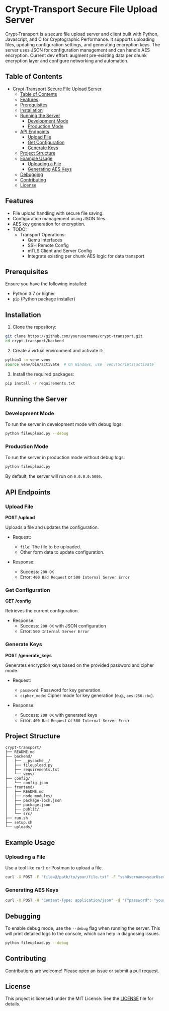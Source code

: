# Crypt-Transport Secure File Upload Server

Crypt-Transport is a secure file upload server and client built with Python, Javascript, and C for Cryptographic Performance. It supports uploading files, updating configuration settings, and generating encryption keys. The server uses JSON for configuration management and can handle AES encryption. Current dev effort: augment pre-existing data per chunk encryption layer and configure networking and automation.

## Table of Contents

- [Crypt-Transport Secure File Upload Server](#crypt-transport-secure-file-upload-server)
  - [Table of Contents](#table-of-contents)
  - [Features](#features)
  - [Prerequisites](#prerequisites)
  - [Installation](#installation)
  - [Running the Server](#running-the-server)
    - [Development Mode](#development-mode)
    - [Production Mode](#production-mode)
  - [API Endpoints](#api-endpoints)
    - [Upload File](#upload-file)
    - [Get Configuration](#get-configuration)
    - [Generate Keys](#generate-keys)
  - [Project Structure](#project-structure)
  - [Example Usage](#example-usage)
    - [Uploading a File](#uploading-a-file)
    - [Generating AES Keys](#generating-aes-keys)
  - [Debugging](#debugging)
  - [Contributing](#contributing)
  - [License](#license)

## Features

- File upload handling with secure file saving.
- Configuration management using JSON files.
- AES key generation for encryption.
- TODO: 
  - Transport Operations:
    - Qemu Interfaces
    - SSH Remote Config
    - mTLS Client and Server Config
    - Integrate existing per chunk AES logic for data transport

## Prerequisites

Ensure you have the following installed:

- Python 3.7 or higher
- `pip` (Python package installer)

## Installation

1. Clone the repository:

```bash
git clone https://github.com/yourusername/crypt-transport.git
cd crypt-transport/backend
```

2. Create a virtual environment and activate it:

```bash
python3 -m venv venv
source venv/bin/activate  # On Windows, use `venv\Scripts\activate`
```

3. Install the required packages:

```bash
pip install -r requirements.txt
```

## Running the Server

### Development Mode

To run the server in development mode with debug logs:

```bash
python fileupload.py --debug
```

### Production Mode

To run the server in production mode without debug logs:

```bash
python fileupload.py
```

By default, the server will run on `0.0.0.0:5005`.

## API Endpoints

### Upload File

**POST /upload**

Uploads a file and updates the configuration.

- Request:
  - `file`: The file to be uploaded.
  - Other form data to update configuration.

- Response:
  - Success: `200 OK`
  - Error: `400 Bad Request` or `500 Internal Server Error`

### Get Configuration

**GET /config**

Retrieves the current configuration.

- Response:
  - Success: `200 OK` with JSON configuration
  - Error: `500 Internal Server Error`

### Generate Keys

**POST /generate_keys**

Generates encryption keys based on the provided password and cipher mode.

- Request:
  - `password`: Password for key generation.
  - `cipher_mode`: Cipher mode for key generation (e.g., `aes-256-cbc`).

- Response:
  - Success: `200 OK` with generated keys
  - Error: `400 Bad Request` or `500 Internal Server Error`

## Project Structure

```
crypt-transport/
├── README.md
├── backend/
│   ├── __pycache__/
│   ├── fileupload.py
│   ├── requirements.txt
│   └── venv/
├── config/
│   └── config.json
├── frontend/
│   ├── README.md
│   ├── node_modules/
│   ├── package-lock.json
│   ├── package.json
│   ├── public/
│   └── src/
├── run.sh
├── setup.sh
└── uploads/
```

## Example Usage

### Uploading a File

Use a tool like `curl` or Postman to upload a file.

```bash
curl -X POST -F "file=@/path/to/your/file.txt" -F "sshUsername=yourUsername" http://0.0.0.0:5005/upload
```

### Generating AES Keys

```bash
curl -X POST -H "Content-Type: application/json" -d '{"password": "yourPassword", "cipher_mode": "aes-256-cbc"}' http://0.0.0.0:5005/generate_keys
```

## Debugging

To enable debug mode, use the `--debug` flag when running the server. This will print detailed logs to the console, which can help in diagnosing issues.

```bash
python fileupload.py --debug
```

## Contributing

Contributions are welcome! Please open an issue or submit a pull request.

## License

This project is licensed under the MIT License. See the [LICENSE](LICENSE) file for details.
```